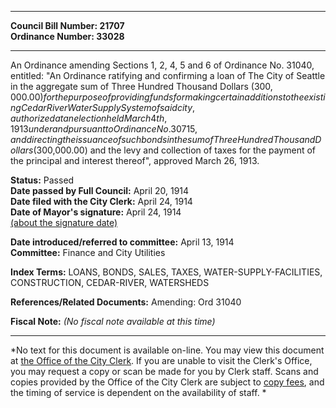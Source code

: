 * * * * *  
  
**Council Bill Number: [](#h0)[](#h2)21707**   
**Ordinance Number: 33028**  
  
* * * * *  
  
An Ordinance amending Sections 1, 2, 4, 5 and 6 of Ordinance No. 31040, entitled: "An Ordinance ratifying and confirming a loan of The City of Seattle in the aggregate sum of Three Hundred Thousand Dollars ($300,000.00) for the purpose of providing funds for making certain additions to the existing Cedar River Water Supply System of said city, authorized at an election held March 4th, 1913 under and pursuant to Ordinance No. 30715, and directing the issuance of such bonds in the sum of Three Hundred Thousand Dollars ($300,000.00) and the levy and collection of taxes for the payment of the principal and interest thereof", approved March 26, 1913.  
  
**Status:** Passed   
**Date passed by Full Council:** April 20, 1914   
**Date filed with the City Clerk:** April 24, 1914   
**Date of Mayor's signature:** April 24, 1914   
[(about the signature date)](/~public/approvaldate.htm)   
  
  
**Date introduced/referred to committee:** April 13, 1914   
**Committee:** Finance and City Utilities   
  
**Index Terms:** LOANS, BONDS, SALES, TAXES, WATER-SUPPLY-FACILITIES, CONSTRUCTION, CEDAR-RIVER, WATERSHEDS  
  
**References/Related Documents:** Amending: Ord 31040  
  
**Fiscal Note:** *(No fiscal note available at this time)*  
  
* * * * *  
  
*No text for this document is available on-line. You may view this document at [the Office of the City Clerk](http://www.seattle.gov/leg/clerk/contactUs.htm). If you are unable to visit the Clerk's Office, you may request a copy or scan be made for you by Clerk staff. Scans and copies provided by the Office of the City Clerk are subject to [copy fees](http://clerk.seattle.gov/~public/clerkfees.htm), and the timing of service is dependent on the availability of staff. *  
  
  
